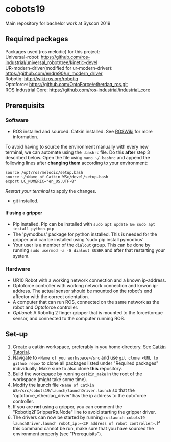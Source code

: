 # cobots19
Main repository for bachelor work at Syscon 2019

## Required packages
Packages used (ros melodic) for this project:  
Universal-robot: https://github.com/ros-industrial/universal_robot/tree/kinetic-devel  
UR-modern-driver(modified for ur-modern-driver): https://github.com/endre90/ur_modern_driver  
Robotiq: http://wiki.ros.org/robotiq  
Optoforce: https://github.com/OptoForce/etherdaq_ros.git  
ROS Industrial Core: https://github.com/ros-industrial/industrial_core

## Prerequisits
### Software
* ROS installed and sourced. Catkin installed. See [ROSWiki](http://wiki.ros.org/) for more information.

 To avoid having to source the environment manually with every new terminal, we can automate using the `.bashrc` file. Do this **after** step 3 described below.
 Open the file using `nano ~/.bashrc` and append the following lines after **changing them** according to your environment:
 
 ```
 source /opt/ros/melodic/setup.bash
 source ~/<Name of Catkin WS>/devel/setup.bash
 export LC_NUMERIC="en_US.UTF-8"
 ```

 *Restart your terminal* to apply the changes.
* git installed.

#### If using a gripper
* Pip installed. Pip can be installed with `sudo apt update && sudo apt install python-pip`
* The 'pymodbus' package for python installed. This is needed for the gripper and can be installed using 'sudo pip install pymodbus'
* Your user is a member of the `dialout` group. This can be done by running `sudo usermod -a -G dialout $USER` and after that restarting your system.

### Hardware
* UR10 Robot with a working network connection and a known ip-address.
* Optoforce controller with working network connection and knwon ip-address. The actual sensor should be mounted on the robot's end affector with the correct orientation.
* A computer that can run ROS, connected on the same network as the robot and Optoforce controller.
* *Optional:* A Robotiq 2 finger gripper that is mounted to the force/torque sensor, and connected to the computer running ROS.

## Set-up

1. Create a catkin workspace, preferably in you home directory. See [Catkin Tutorial](http://wiki.ros.org/catkin/Tutorials/create_a_workspace). 
2. Navigate to `<Name of you workspace>/src` and use `git clone <URL to github repo>` to clone all packages listed under "Required packages" individually. Make sure to also clone **this** repository.
3. Build the workspace by running `catkin_make` in the root of the workspace (might take some time).
4. Modify the launch file `<Name of Catkin WS>/src/cobots19/launch/launchDriver.launch` so that the 'optoforce_etherdaq_driver' has the ip address to the optoforce controller.
5. If you are **not** using a gripper, you can comment the "Robotiq2FGripperRtuNode" line to avoid starting the gripper driver. 
6. The drivers can now be started by running `roslaunch cobots19 launchDriver.launch robot_ip:=<IP address of robot controller>`. If this command cannot be run, make sure that you have sourced the environment properly (see "Prerequisits").
